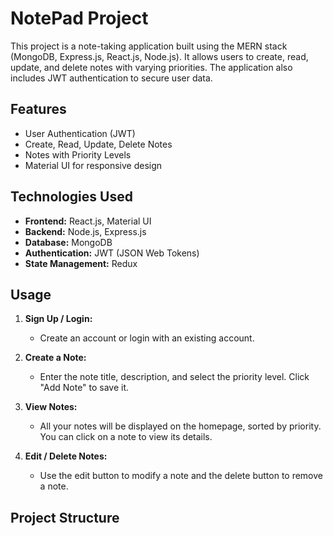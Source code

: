 # NotePad Project

This project is a note-taking application built using the MERN stack (MongoDB, Express.js, React.js, Node.js). It allows users to create, read, update, and delete notes with varying priorities. The application also includes JWT authentication to secure user data.

## Features

- User Authentication (JWT)
- Create, Read, Update, Delete Notes
- Notes with Priority Levels
- Material UI for responsive design

## Technologies Used

- **Frontend:** React.js, Material UI
- **Backend:** Node.js, Express.js
- **Database:** MongoDB
- **Authentication:** JWT (JSON Web Tokens)
- **State Management:** Redux


## Usage

1. **Sign Up / Login:**
   - Create an account or login with an existing account.

2. **Create a Note:**
   - Enter the note title, description, and select the priority level. Click "Add Note" to save it.

3. **View Notes:**
   - All your notes will be displayed on the homepage, sorted by priority. You can click on a note to view its details.

4. **Edit / Delete Notes:**
   - Use the edit button to modify a note and the delete button to remove a note.

## Project Structure

